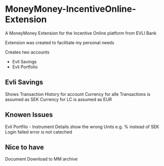 # MoneyMoney-IncentiveOnline-Extension
A MoneyMoney Extension for the Incentive Online platform from EVLI Bank

Extension was created to facilitate my personal needs

Creates two accounts
- Evli Savings
- Evli Portfolio

## Evli Savings
Shows Transaction History for account 
Currency for alle Transactions is assumed as SEK
Currency for LC is assumed as EUR

## Knowen Issues
Evli Portfilo - Instrument Details show the wrong Units e.g. % instead of SEK
Login failed error is not cateched

## Nice to have 
Document Download to MM archive
